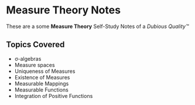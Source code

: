 # Measure Theory Notes

These are a some **Measure Theory** Self-Study Notes of a *Dubious Quality™*

## Topics Covered

- σ-algebras
- Measure spaces
- Uniqueness of Measures
- Existence of Measures
- Measurable Mappings
- Measurable Functions
- Integration of Positive Functions
